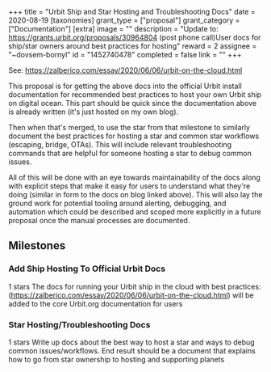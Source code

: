 +++
title = "Urbit Ship and Star Hosting and Troubleshooting Docs"
date = 2020-08-19
[taxonomies]
grant_type = ["proposal"]
grant_category = ["Documentation"]
[extra]
image = ""
description = "Update to: https://grants.urbit.org/proposals/30964804 (post phone call)User docs for ship/star owners around best practices for hosting"
reward = 2
assignee = "~dovsem-bornyl"
id = "1452740478"
completed = false
link = ""
+++

See: https://zalberico.com/essay/2020/06/06/urbit-on-the-cloud.html

This proposal is for getting the above docs into the official Urbit install documentation for recommended best practices to host your own Urbit ship on digital ocean. This part should be quick since the documentation above is already written (it's just hosted on my own blog).

Then when that's merged, to use the star from that milestone to similarly document the best practices for hosting a star and common star workflows (escaping, bridge, OTAs). This will include relevant troubleshooting commands that are helpful for someone hosting a star to debug common issues.

All of this will be done with an eye towards maintainability of the docs along with explicit steps that make it easy for users to understand what they're doing (similar in form to the docs on blog linked above). This will also lay the ground work for potential tooling around alerting, debugging, and automation which could be described and scoped more explicitly in a future proposal once the manual processes are documented.

## Milestones


### Add Ship Hosting To Official Urbit Docs
1 stars
The docs for running your Urbit ship in the cloud with best practices: (https://zalberico.com/essay/2020/06/06/urbit-on-the-cloud.html) will be added to the core Urbit.org documentation for users


### Star Hosting/Troubleshooting Docs
1 stars
Write up docs about the best way to host a star and ways to debug common issues/workflows. End result should be a document that explains how to go from star ownership to hosting and supporting planets

    